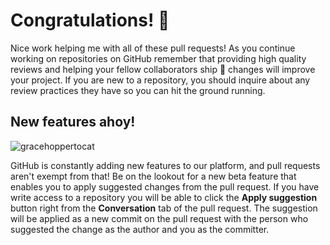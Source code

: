 # Congratulations! :tada:

Nice work helping me with all of these pull requests! As you continue working on repositories on GitHub remember that providing high quality reviews and helping your fellow collaborators ship :ship: changes will improve your project. If you are new to a repository, you should inquire about any review practices they have so you can hit the ground running. 

## New features ahoy!

![gracehoppertocat](https://octodex.github.com/images/gracehoppertocat.jpg)

GitHub is constantly adding new features to our platform, and pull requests aren't exempt from that! Be on the lookout for a new beta feature that enables you to apply suggested changes from the pull request. If you have write access to a repository you will be able to click the **Apply suggestion** button right from the **Conversation** tab of the pull request. The suggestion will be applied as a new commit on the pull request with the person who suggested the change as the author and you as the committer. 